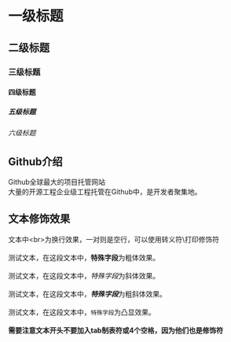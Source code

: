 # 一级标题
## 二级标题
### 三级标题
#### 四级标题
##### 五级标题
###### 六级标题

## Github介绍
 
  Github全球最大的项目托管网站<br>大量的开源工程企业级工程托管在Github中，是开发者聚集地。



## 文本修饰效果

 文本中\<br\>为换行效果，一对则是空行，可以使用转义符\\打印修饰符<br><br>
 测试文本，在这段文本中，**特殊字段**为粗体效果。<br><br>
 测试文本，在这段文本中，*特殊字段*为斜体效果。<br><br>
 测试文本，在这段文本中，***特殊字段***为粗斜体效果。<br><br>
 测试文本，在这段文本中，`特殊字段`为凸显效果。<br><br>
 **需要注意文本开头不要加入tab制表符或4个空格，因为他们也是修饰符**


